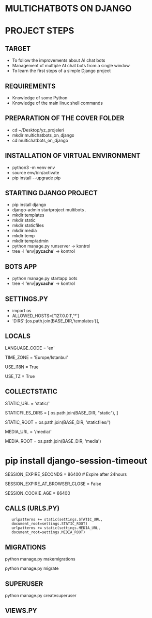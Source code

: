 # MULTICHATBOTS ON DJANGO
# PROJECT STEPS

## TARGET
- To follow the improvements about AI chat bots
- Management of multiple AI chat bots from a single window
- To learn the first steps of a simple Django project

## REQUIREMENTS
- Knowledge of some Python 
- Knowledge of the main linux shell commands

## PREPARATION OF THE COVER FOLDER
- cd ~/Desktop/yz_projeleri
- mkdir multichatbots_on_django
- cd  multichatbots_on_django

## INSTALLATION OF VIRTUAL ENVIRONMENT
- python3 -m venv env
- source env/bin/activate
- pip install --upgrade pip

## STARTING DJANGO PROJECT
- pip install django
- django-admin startproject multibots .
- mkdir templates
- mkdir static
- mkdir staticfiles
- mkdir media
- mkdir temp
- mkdir temp/admin
- python manage.py runserver	-> kontrol
- tree -I 'env|__pycache__'	-> kontrol

## BOTS APP
- python manage.py startapp bots
- tree -I 'env|__pycache__'	-> kontrol

## SETTINGS.PY
- import os
- ALLOWED_HOSTS=['127.0.0.1','*']
- 'DIRS':[os.path.join(BASE_DIR,'templates')],

## LOCALS
LANGUAGE_CODE = 'en'

TIME_ZONE = 'Europe/Istanbul'

USE_I18N = True

USE_TZ = True

## COLLECTSTATIC
STATIC_URL = 'static/'

STATICFILES_DIRS = [
    os.path.join(BASE_DIR, "static"),
]

STATIC_ROOT = os.path.join(BASE_DIR, 'staticfiles/')

MEDIA_URL = '/media/'

MEDIA_ROOT = os.path.join(BASE_DIR, 'media')

# pip install django-session-timeout
SESSION_EXPIRE_SECONDS = 86400 # Expire after 24hours

SESSION_EXPIRE_AT_BROWSER_CLOSE = False

SESSION_COOKIE_AGE = 86400

## CALLS (URLS.PY)
       urlpatterns += static(settings.STATIC_URL, 
       document_root=settings.STATIC_ROOT)
       urlpatterns += static(settings.MEDIA_URL, 
       document_root=settings.MEDIA_ROOT)

## MIGRATIONS
python manage.py makemigrations

python manage.py migrate

## SUPERUSER
python manage.py createsuperuser

## VIEWS.PY






